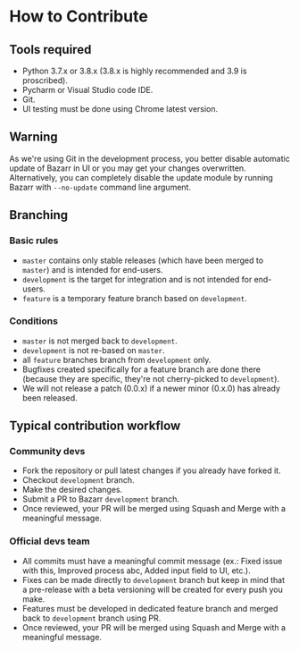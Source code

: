 # How to Contribute #

## Tools required ##
- Python 3.7.x or 3.8.x (3.8.x is highly recommended and 3.9 is proscribed).
- Pycharm or Visual Studio code IDE.
- Git.
- UI testing must be done using Chrome latest version.

## Warning ##
As we're using Git in the development process, you better disable automatic update of Bazarr in UI or you may get your changes overwritten. Alternatively, you can completely disable the update module by running Bazarr with `--no-update` command line argument.

## Branching ##
### Basic rules ###
- `master` contains only stable releases (which have been merged to `master`) and is intended for end-users.
- `development` is the target for integration and is not intended for end-users.
- `feature` is a temporary feature branch based on `development`.

### Conditions ###
- `master` is not merged back to `development`.
- `development` is not re-based on `master`.
- all `feature` branches branch from `development` only.
- Bugfixes created specifically for a feature branch are done there (because they are specific, they're not cherry-picked to `development`).
- We will not release a patch (0.0.x) if a newer minor (0.x.0) has already been released.


## Typical contribution workflow ##
### Community devs ###
- Fork the repository or pull latest changes if you already have forked it.
- Checkout `development` branch.
- Make the desired changes.
- Submit a PR to Bazarr `development` branch.
- Once reviewed, your PR will be merged using Squash and Merge with a meaningful message.

### Official devs team ###
- All commits must have a meaningful commit message (ex.: Fixed issue with this, Improved process abc, Added input field to UI, etc.).
- Fixes can be made directly to `development` branch but keep in mind that a pre-release with a beta versioning will be created for every push you make.
- Features must be developed in dedicated feature branch and merged back to `development` branch using PR.
- Once reviewed, your PR will be merged using Squash and Merge with a meaningful message.
